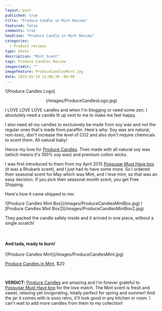 ```yaml
---
layout: post
published: true
title: "Produce Candle in Mint Review"
featured: false
comments: true
headline: "Produce Candle in Mint Review"
categories: 
  - Product reviews
type: photo
description: "Mint Scent"
tags: Produce Candles Review
imagecredit: ""
imagefeature: ProduceCandlesMint.jpg
date: 2015-05-19 21:08:39 -08:00
---
```


![Produce Candles Logo]<CENTER>(/images/ProduceCandlesLogo.jpg)</CENTER>
<p>I LOVE LOVE LOVE candles and when I'm blogging or need some zen, I absolutely need a candle lit up next to me to make me feel happy.</p>

<p>I also need all my candles to exclusively be made from soy wax and not the regular ones that's made from paraffin. Here's why: Soy wax are natural, non-toxic, don't increase the level of CO2 and also don't require chemicals to scent them. All natural baby!</p>

<p>Hence my love for <a href="http://www.producecandles.com">Produce Candles</a>. Their made with all natural soy wax (which means it's 100% soy wax) and premium cotton wicks.</p>

<p>I was first introduced to them from my April 2015 <a href="http://popsu.gr/vdrb">Popsugar Must Have box</a> (it was a Rhubarb scent), and I just had to have some more. 
So I ordered their seasonal scent for May which was Mint, and I love mint, so that was an easy decision. If you pick their seasonal month scent, you get Free Shipping.</p>

<p>Here's how it came shipped to me:</p>
![Produce Candles Mint Box](/images/ProduceCandlesMintBox.jpg)
![Produce Candles Mint Box2](/images/ProduceCandlesMintBox2.jpg)
<p>They packed the candle safely inside and it arrived in one piece, without a single scratch!</p>
<br>

<H4>And tada, ready to burn!</H4>
![Produce Candles Mint](/images/ProduceCandlesMint.jpg)
<p><a href="http://www.producecandles.com/mint-spring-seasonal/">Produce Candles in Mint</a>, $20</p>
<br>

<p><b>VERDICT:</b> <a href="http://www.producecandles.com">Produce Candles</a> are amazing and I'm forever grateful to <a href="http://popsu.gr/vdrb">Popsugar Must Have box</a> for the love match. The Mint scent is fresh and sweet, relaxing yet invigorating, totally perfect for spring and summer! 
And the jar it comes with is sooo retro, it'll look good in any kitchen or room. I can't wait to add more candles from them to my collection!</p>
